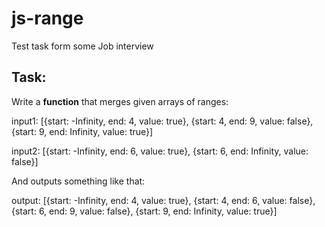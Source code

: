 # js-range
Test task form some Job interview

## Task:
Write a **function** that merges given arrays of ranges:

input1: [{start: -Infinity, end: 4, value: true}, {start: 4, end: 9, value: false}, {start: 9, end: Infinity, value: true}]

input2: [{start: -Infinity, end: 6, value: true}, {start: 6, end: Infinity, value: false}]

And outputs something like that:

output: [{start: -Infinity, end: 4, value: true}, {start: 4, end: 6, value: false}, {start: 6, end: 9, value: false}, {start: 9, end: Infinity, value: true}]

